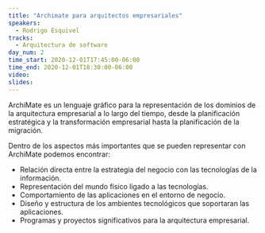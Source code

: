 ```yaml
---
title: "Archimate para arquitectos empresariales"
speakers:
  - Rodrigo Esquivel
tracks:
  - Arquitectura de software
day_num: 2
time_start: 2020-12-01T17:45:00-06:00
time_end: 2020-12-01T18:30:00-06:00
video:
slides: 
---
```


ArchiMate es un lenguaje gráfico para la representación de los dominios de la arquitectura empresarial a lo largo del tiempo, desde la planificación estratégica y la transformación empresarial hasta la planificación de la migración.

Dentro de los aspectos más importantes que se pueden representar con ArchiMate podemos encontrar:
- Relación directa entre la estrategia del negocio con las tecnologías de la información.
- Representación del mundo físico ligado a las tecnologías.
- Comportamiento de las aplicaciones en el entorno de negocio.
- Diseño y estructura de los ambientes tecnológicos que soportaran las aplicaciones.
- Programas y proyectos significativos para la arquitectura empresarial.